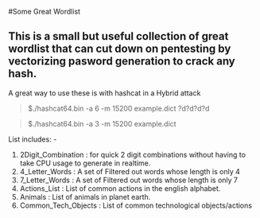 #Some Great Wordlist

This is a small but useful collection of great wordlist that can cut down on pentesting by vectorizing pasword generation to crack any hash. 
-

A great way to use these is with hashcat in a Hybrid attack 
>$./hashcat64.bin -a 6 -m 15200 example.dict ?d?d?d?d

>$./hashcat64.bin -a 3 -m 15200 example.dict 



List includes: -
1. 2Digit_Combination : for quick 2 digit combinations without having to take CPU usage to generate in realtime.
2. 4_Letter_Words : A set of Filtered out words whose length is only 4
3. 7_Letter_Words : A set of Filtered out words whose length is only 7
4. Actions_List :  List of common actions in the english alphabet.
5. Animals : List of animals in planet earth.
6. Common_Tech_Objects : List of common technological objects/actions 



